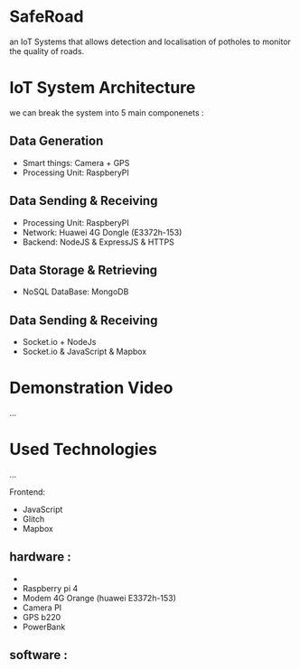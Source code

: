 
# SafeRoad
an IoT Systems that allows detection and localisation of potholes to monitor the quality of roads. 


# IoT System Architecture
we can break the system into 5 main componenets : 
## Data Generation
* Smart things: Camera + GPS 
* Processing Unit: RaspberyPI

## Data Sending & Receiving
* Processing Unit: RaspberyPI
* Network: Huawei 4G Dongle (E3372h-153) 
* Backend: NodeJS & ExpressJS & HTTPS

## Data Storage & Retrieving 
* NoSQL DataBase: MongoDB

## Data Sending & Receiving
* Socket.io + NodeJs
* Socket.io & JavaScript & Mapbox 


# Demonstration Video
...




# Used Technologies
...

Frontend:
* JavaScript
* Glitch
* Mapbox

## hardware : 
* 
* Raspberry pi 4
* Modem 4G Orange (huawei E3372h-153)
* Camera PI
* GPS b220
* PowerBank
## software :

